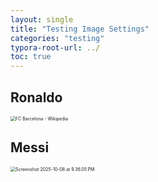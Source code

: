 ```yaml
---
layout: single
title: "Testing Image Settings"
categories: "testing"
typora-root-url: ../
toc: true
---
```


## Ronaldo

<img src="/assets/images/2025-10-8-testing-image-settings/Screenshot 2025-10-08 at 11.57.03 PM.png" alt="FC Barcelona - Wikipedia" style="zoom:50%;" />

## Messi

<img src="/assets/images/2025-10-8-testing-image-settings/Screenshot 2025-10-08 at 9.36.05 PM.png" alt="Screenshot 2025-10-08 at 9.36.05 PM" style="zoom:50%;" />



